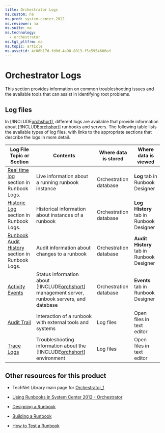 ```yaml
---
title: Orchestrator Logs
ms.custom: na
ms.prod: system-center-2012
ms.reviewer: na
ms.suite: na
ms.technology: 
  - orchestrator
ms.tgt_pltfrm: na
ms.topic: article
ms.assetid: 4c06b17d-fd0d-4a98-8013-f5e5954606ed
---
```

# Orchestrator Logs
This section provides information on common troubleshooting issues and the available tools that can assist in identifying root problems.

## Log files
In [!INCLUDE[orchshort](../Token/orchshort_md.md)], different logs are available that provide information about [!INCLUDE[orchshort](../Token/orchshort_md.md)] runbooks and servers. The following table lists the available types of log files, with links to the appropriate sections that describe the logs in more detail.

|Log File Topic or Section|Contents|Where data is stored|Where data is viewed|
|-----------------------------|------------|------------------------|------------------------|
|[Real time log](../Topic/Runbook-logs.md#RealTimeLog) section in Runbook Logs.|Live information about a running runbook instance|Orchestration database|**Log** tab in Runbook Designer|
|[Historic Log](../Topic/Runbook-logs.md#HistoryLog) section in Runbook Logs.|Historical information about instances of a runbook|Orchestration database|**Log History** tab in Runbook Designer|
|[Runbook Audit History](../Topic/Runbook-logs.md#AuditHistory) section in Runbook Logs.|Audit information about changes to a runbook|Orchestration database|**Audit History** tab in Runbook Designer|
|[Activity Events](../Topic/Activity-Events.md)|Status information about [!INCLUDE[orchshort](../Token/orchshort_md.md)] management server, runbook servers, and database|Orchestration database|**Events** tab in Runbook Designer|
|[Audit Trail](../Topic/Audit-Trail.md)|Interaction of a runbook with external tools and systems|Log files|Open files in text editor|
|[Trace Logs](../Topic/Trace-Logs.md)|Troubleshooting information about the [!INCLUDE[orchshort](../Token/orchshort_md.md)] environment|Log files|Open files in text editor|

## Other resources for this product

-   TechNet Library main page for [Orchestrator_1](../Topic/Orchestrator_1.md)

-   [Using Runbooks in System Center 2012 - Orchestrator](../Topic/Using-Runbooks-in-System-Center-2012---Orchestrator.md)

-   [Designing a Runbook](../Topic/Designing-a-Runbook.md)

-   [Building a Runbook](../Topic/Building-a-Runbook.md)

-   [How to Test a Runbook](../Topic/How-to-Test-a-Runbook.md)

